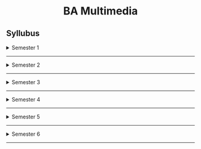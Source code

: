 

<h1 align=center>BA Multimedia</h1>

## Syllubus

<details>
   <summary>Semester 1</summary>
<br>
 
 * Art and Visual Perception-I


* Computer Fundamentals(https://youtu.be/eEo_aacpwCw?t=9)

	
* Drawing for Animation

	
* English I: Creative Writing(https://youtu.be/jW52IWzoPLo)

	
* Still Photography 

</details>

******

<details>
   <summary>Semester 2</summary>
<br>

* Common course: English-1
* Common course: English-2
* Common course: Additional Language 
* Core Course 2: Creativity and Design Skills 
* Complementary course 3: Journalism
* Complementary course 4:  Visual Communication 
* Common course: English-1 [<img src =https://lh3.googleusercontent.com/3_OFn2skqHXk-UQ-9RUdNrDl_HQJrMCxks5teQcUrF_bOSeDG1hD8j83FeD31W8hASZCvubzsGfumuJq8kvvSAq03wY87RZ7Otx_DF4 height=15 width=15></img>](https://www.youtube.com/) 
* Common course: English-2 [<img src =https://lh3.googleusercontent.com/3_OFn2skqHXk-UQ-9RUdNrDl_HQJrMCxks5teQcUrF_bOSeDG1hD8j83FeD31W8hASZCvubzsGfumuJq8kvvSAq03wY87RZ7Otx_DF4 height=15 width=15></img>](https://www.youtube.com/) 
* Common course: Additional Language [<img src =https://lh3.googleusercontent.com/3_OFn2skqHXk-UQ-9RUdNrDl_HQJrMCxks5teQcUrF_bOSeDG1hD8j83FeD31W8hASZCvubzsGfumuJq8kvvSAq03wY87RZ7Otx_DF4 height=15 width=15></img>](https://www.youtube.com/) 
* Core Course 2: Creativity and Design Skills [<img src =https://lh3.googleusercontent.com/3_OFn2skqHXk-UQ-9RUdNrDl_HQJrMCxks5teQcUrF_bOSeDG1hD8j83FeD31W8hASZCvubzsGfumuJq8kvvSAq03wY87RZ7Otx_DF4 height=15 width=15></img>](https://www.youtube.com/) 
* Complementary course 3: Journalism [<img src =https://lh3.googleusercontent.com/3_OFn2skqHXk-UQ-9RUdNrDl_HQJrMCxks5teQcUrF_bOSeDG1hD8j83FeD31W8hASZCvubzsGfumuJq8kvvSAq03wY87RZ7Otx_DF4 height=15 width=15></img>](https://www.youtube.com/) 
* Complementary course 4:  Visual Communication [<img src =https://lh3.googleusercontent.com/3_OFn2skqHXk-UQ-9RUdNrDl_HQJrMCxks5teQcUrF_bOSeDG1hD8j83FeD31W8hASZCvubzsGfumuJq8kvvSAq03wY87RZ7Otx_DF4 height=15 width=15></img>](https://www.youtube.com/) 






</details>

******

<details>
   <summary>Semester 3</summary>
<br>
   
* General Course 1   [<img src =https://lh3.googleusercontent.com/3_OFn2skqHXk-UQ-9RUdNrDl_HQJrMCxks5teQcUrF_bOSeDG1hD8j83FeD31W8hASZCvubzsGfumuJq8kvvSAq03wY87RZ7Otx_DF4 height=15 width=15></img>](https://www.youtube.com/) 
* General Course 2 [<img src =https://lh3.googleusercontent.com/3_OFn2skqHXk-UQ-9RUdNrDl_HQJrMCxks5teQcUrF_bOSeDG1hD8j83FeD31W8hASZCvubzsGfumuJq8kvvSAq03wY87RZ7Otx_DF4 height=15 width=15></img>](https://www.youtube.com/) 
* Core Course 3: Media Publishing [<img src =https://lh3.googleusercontent.com/3_OFn2skqHXk-UQ-9RUdNrDl_HQJrMCxks5teQcUrF_bOSeDG1hD8j83FeD31W8hASZCvubzsGfumuJq8kvvSAq03wY87RZ7Otx_DF4 height=15 width=15></img>](https://www.youtube.com/) 
* Core Course 4: Computer Graphics [<img src =https://lh3.googleusercontent.com/3_OFn2skqHXk-UQ-9RUdNrDl_HQJrMCxks5teQcUrF_bOSeDG1hD8j83FeD31W8hASZCvubzsGfumuJq8kvvSAq03wY87RZ7Otx_DF4 height=15 width=15></img>](https://www.youtube.com/) 
* Core Course 5: Digital Photography [<img src =https://lh3.googleusercontent.com/3_OFn2skqHXk-UQ-9RUdNrDl_HQJrMCxks5teQcUrF_bOSeDG1hD8j83FeD31W8hASZCvubzsGfumuJq8kvvSAq03wY87RZ7Otx_DF4 height=15 width=15></img>](https://www.youtube.com/) 
* Core Course 6: Media Publishing & Computer Graphics (Practical) [<img src =https://lh3.googleusercontent.com/3_OFn2skqHXk-UQ-9RUdNrDl_HQJrMCxks5teQcUrF_bOSeDG1hD8j83FeD31W8hASZCvubzsGfumuJq8kvvSAq03wY87RZ7Otx_DF4 height=15 width=15></img>](https://www.youtube.com/) 
* Core Course 7: Digital Photography (Practical) [<img src =https://lh3.googleusercontent.com/3_OFn2skqHXk-UQ-9RUdNrDl_HQJrMCxks5teQcUrF_bOSeDG1hD8j83FeD31W8hASZCvubzsGfumuJq8kvvSAq03wY87RZ7Otx_DF4 height=15 width=15></img>](https://www.youtube.com/) 
* Complementary course 5:  Journalism [<img src =https://lh3.googleusercontent.com/3_OFn2skqHXk-UQ-9RUdNrDl_HQJrMCxks5teQcUrF_bOSeDG1hD8j83FeD31W8hASZCvubzsGfumuJq8kvvSAq03wY87RZ7Otx_DF4 height=15 width=15></img>](https://www.youtube.com/) 
* Complementary course 6:  Visual Communication [<img src =https://lh3.googleusercontent.com/3_OFn2skqHXk-UQ-9RUdNrDl_HQJrMCxks5teQcUrF_bOSeDG1hD8j83FeD31W8hASZCvubzsGfumuJq8kvvSAq03wY87RZ7Otx_DF4 height=15 width=15></img>](https://www.youtube.com/) 


</details>

******

<details>
   <summary>Semester 4</summary>
<br>
   
* Introduction to Cinematography
* Fundamentals of Web Designing
* Journalism
* Visual Communication
* Introduction to Cinematography (Practical)
* General Courses






</details>

******

<details>
   <summary>Semester 5</summary>
<br>

* Techniques of Post Production – Visual Editing
* Techniques of Post Production – Sound Recording, Editing and Mastering
* Introduction to 3D Modeling and Texturing
* Advance Web Designing
* Techniques of Post Production – Visual Editing (Practical)
* Techniques of Post Production – Sound Recording, Editing and Mastering (Practical)
* Introduction to 3D Modeling and Texturing & Advance Web Designing (Practical)
* Fundamentals of Multimedia
* Open Course

</details>

******

<details>
   <summary>Semester 6</summary>
<br>
   
* Editing Principles-II

	
* Electronic Journalism

	
* Introduction to Animation-II


* Projects
	
  * Animation Project
  * Video Project



</details>

******

